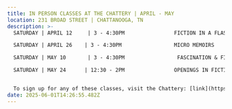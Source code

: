 ```yaml
---
title: IN PERSON CLASSES AT THE CHATTERY | APRIL - MAY
location: 231 BROAD STREET | CHATTANOOGA, TN
description: >-
  SATURDAY | APRIL 12     | 3 - 4:30PM                FICTION IN A FLASH

  SATURDAY | APRIL 26    | 3 - 4:30PM                 MICRO MEMOIRS

  SATURDAY | MAY 10       | 3 - 4:30PM                 FASCINATION & FICTION

  SATURDAY | MAY 24      | 12:30 - 2PM                OPENINGS IN FICTION + NONFICTION 


  To sign up for any of these classes, visit the Chattery: [link](https://thechattery.org/classes/fascination-and-fiction-how-to-build-mystery-into-your-writing-1)
date: 2025-06-01T14:26:55.482Z
---
```

